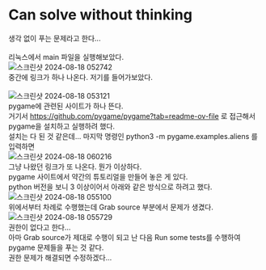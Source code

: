Can solve without thinking
==========================
생각 없이 푸는 문제라고 한다...<br/><br/>
리눅스에서 main 파일을 실행해보았다.<br/>
![스크린샷 2024-08-18 052742](https://github.com/user-attachments/assets/9e41d3bf-d6ca-4ac8-9643-976e947bf162) <br/>
중간에 링크가 하나 나온다. 저기를 들어가보았다. <br/><br/>
![스크린샷 2024-08-18 053121](https://github.com/user-attachments/assets/76c049a1-a75b-4fb3-9d95-2ca72f96cbe4) <br/>
pygame에 관련된 사이트가 하나 뜬다. <br/>
거기서 https://github.com/pygame/pygame?tab=readme-ov-file 로 접근해서 pygame을 설치하고 실행하려 했다. <br/>
설치는 다 된 것 같은데... 마지막 명령인 python3 -m pygame.examples.aliens 를 입력하면 <br/>
![스크린샷 2024-08-18 060216](https://github.com/user-attachments/assets/564ae79f-8c40-4a2b-bf1c-392f1afa648c) <br/>
그냥 나왔던 링크가 또 나온다. 뭔가 이상하다. <br/>
pygame 사이트에서 약간의 튜토리얼을 만들어 놓은 게 있다. <br/>
python 버전을 보니 3 이상이어서 아래와 같은 방식으로 하려고 했다. <br/>
![스크린샷 2024-08-18 055100](https://github.com/user-attachments/assets/67a6275a-d02d-41da-8be8-0635a412c13c) <br/>
위에서부터 차례로 수행했는데 Grab source 부분에서 문제가 생겼다. <br/>
![스크린샷 2024-08-18 055729](https://github.com/user-attachments/assets/08c34814-cc67-4097-9532-d0bfe80900e6) <br/>
권한이 없다고 한다...<br/>
아마 Grab source가 제대로 수행이 되고 난 다음 Run some tests를 수행하여 pygame 문제들을 푸는 것 같다. <br/>
권한 문제가 해결되면 수정하겠다...




